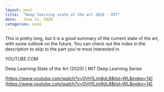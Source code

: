 ```yaml
---
layout: post
title:  "Deep learning state of the art 2020 - MIT"
date:   June 11, 2020
categories: none
---
```





This is pretty long, but it is a good summary of the current state of the art, with some outlook on the future. You can check out the index in the description to skip to the part you're most interested in.






YOUTUBE.COM




Deep Learning State of the Art (2020) | MIT Deep Learning Series

[https://www.youtube.com/watch?v=0VH1Lim8gL8&list=WL&index=14](https://www.youtube.com/watch?v=0VH1Lim8gL8&list=WL&index=14)



 

